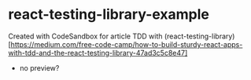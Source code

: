 # react-testing-library-example

Created with CodeSandbox
for article TDD with (react-testing-library)[https://medium.com/free-code-camp/how-to-build-sturdy-react-apps-with-tdd-and-the-react-testing-library-47ad3c5c8e47]

- no preview?
